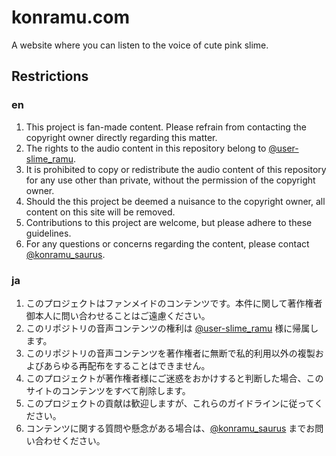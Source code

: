 # konramu.com
A website where you can listen to the voice of cute pink slime.

## Restrictions
### en
1. This project is fan-made content. Please refrain from contacting the copyright owner directly regarding this matter.
2. The rights to the audio content in this repository belong to [@user-slime_ramu](https://www.youtube.com/@user-slime_ramu).
3. It is prohibited to copy or redistribute the audio content of this repository for any use other than private, without the permission of the copyright owner.
4. Should the this project be deemed a nuisance to the copyright owner, all content on this site will be removed.
5. Contributions to this project are welcome, but please adhere to these guidelines.
6. For any questions or concerns regarding the content, please contact [@konramu_saurus](https://twitter.com/konramu_saurus).

### ja
1. このプロジェクトはファンメイドのコンテンツです。本件に関して著作権者御本人に問い合わせることはご遠慮ください。
2. このリポジトリの音声コンテンツの権利は [@user-slime_ramu](https://www.youtube.com/@user-slime_ramu) 様に帰属します。
3. このリポジトリの音声コンテンツを著作権者に無断で私的利用以外の複製およびあらゆる再配布をすることはできません。
4. このプロジェクトが著作権者様にご迷惑をおかけすると判断した場合、このサイトのコンテンツをすべて削除します。
5. このプロジェクトの貢献は歓迎しますが、これらのガイドラインに従ってください。
6. コンテンツに関する質問や懸念がある場合は、[@konramu_saurus](https://twitter.com/konramu_saurus) までお問い合わせください。